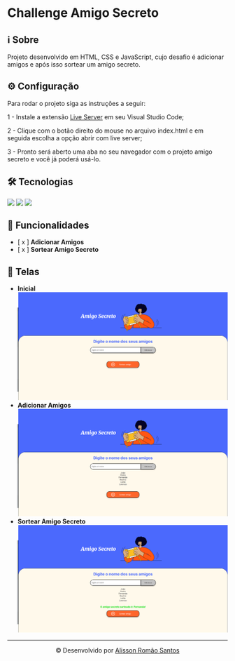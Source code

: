 # Challenge Amigo Secreto

## ℹ️ Sobre
Projeto desenvolvido em HTML, CSS e JavaScript, cujo desafio é adicionar amigos e após isso sortear um amigo secreto.

## ⚙️ Configuração
Para rodar o projeto siga as instruções a seguir:

1 - Instale a extensão [Live Server](https://marketplace.visualstudio.com/items?itemName=ritwickdey.LiveServer) em seu Visual Studio Code;

2 - Clique com o botão direito do mouse no arquivo index.html e em seguida escolha a opção abrir com live server;

3 - Pronto será aberto uma aba no seu navegador com o projeto amigo secreto e você já poderá usá-lo.

## 🛠️ Tecnologias
<div align="left">
  <img src="https://cdn.jsdelivr.net/gh/devicons/devicon@latest/icons/html5/html5-plain-wordmark.svg" width="50" />
  <img src="https://cdn.jsdelivr.net/gh/devicons/devicon@latest/icons/css3/css3-plain-wordmark.svg" width="50" />
  <img src="https://cdn.jsdelivr.net/gh/devicons/devicon@latest/icons/javascript/javascript-plain.svg" width="50" />
</div>

## 📲 Funcionalidades
- [ x ] **Adicionar Amigos**
- [ x ] **Sortear Amigo Secreto**

## 📸 Telas
- **Inicial**
![Tela Inicial](./assets/tela-inicial.png)
- **Adicionar Amigos**
![Tela Adicionar Amigos](./assets/tela-adicionar-amigos.png)
- **Sortear Amigo Secreto**
![Tela Sortear Amigo Secreto](./assets/tela-sortear-amigo-secreto.png)

---
<p align="center">&copy; Desenvolvido por <a href="https://www.linkedin.com/in/alissonromaosantos" target="_blank">Alisson Romão Santos</a></p>
